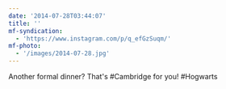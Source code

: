 ```yaml
---
date: '2014-07-28T03:44:07'
title: ''
mf-syndication:
  - 'https://www.instagram.com/p/q_efGzSuqm/'
mf-photo:
  - '/images/2014-07-28.jpg'
---
```

Another formal dinner? That's #Cambridge for you! #Hogwarts
